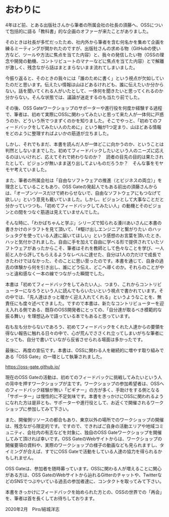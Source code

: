 # おわりに

4年ほど前、とある出版社さんから筆者の所属会社の社長の須藤へ、OSSについて包括的に語る「教科書」的な企画のオファーが来たことがありました。

そのときは社長が多忙だったため、社内外から筆者を含む何名かを集めて企画を練るミーティングが開かれたのですが、出版社さんの求める物（GitHubの使い方など、ツールや方法に焦点を当てた内容）と、我々の発信したい物（OSSの理念や開発の動機、コントリビュートのマナーなどに焦点を当てた内容）とで解離が激しく、残念ながら話はまとまらないまま流れてしまいました。

今振り返ると、そのときの我々には「誰のために書く」という視点が欠如していたのだと思います。伝えたい情報は山ほどあるけれども、誰に伝えたいか分からない。話を聞いてくれる人がいたとして、一体何を聞きたいと思ってくれるのか分からない。そんな状態では、議論が迷走するのも当たり前でした。

その後、OSS Gateワークショップのサポーターや進行役を何度か経験する過程で、筆者は、初めて実際にOSSに関わってみたいと思って来た人が一体何に戸惑うのか、どういう所でつまずくのかを知りました。そこでやっと、「初めてのフィードバックをしてみたい人のために」という軸が1つ定まり、山ほどある情報をどのように整理すればよいかの筋道が立ちました。

しかし、それでもまだ、本書を読んだ人が一体どこに向かうのか、ということは判然としないままでした。初めてフィードバックしたいという人のニーズに応えるのはいいけれど、応えてそれで終わりなのか？　読者の目先の目的は果たされたとして、ビジョンが無いまま送り出してよいものだろうか？　そんな事をモヤモヤ考えていました。

また、筆者の所属会社は「自由なソフトウェアの推進（とビジネスの両立）」を理念としていることもあり、OSS Gateの発起人でもある前出の須藤さんからは、「オープンソースだけで終わらせないで、自由なソフトウェアにもつなげて欲しい」という意見も戴いていました。しかし、ビジョンとして大事なことだと分かっていつつも、「初めてフィードバックしてみたい人」の動機とそのビジョンとの間をつなぐ筋道は見えていませんでした。

そんな時に、「わかばちゃんと学ぶ」シリーズで知られる湊川あいさんに本書の書きかけのドラフトを見て頂いて、「#駆け出しエンジニアと繋がりたい のハッシュタグを使っている人達に届いてほしい」という感想のお言葉を頂いたとき、ハッと気付かされました。自由に手を加えて自由に学べる形で提供されていたソフトウェアがあったからこそ、筆者はそれを教師として色々なことを学び、一人前と人から評してもらえるようなレベルに達せた、自分は1人の力だけで成長できたわけではなかった、そのことに思い至ったのです。本書を通じて、自身の過去の体験から何を引き出し、誰にどう伝え、どこへ導くのか。それらのことがやっと違和感なく一本の線でつながった瞬間でした。


本書は「初めてフィードバックをしてみたい人」、つまり、これからコントリビューターになろうという人に読んでもらいたいという視点で書かれています。その中では、「先人達はきっと暖かく迎え入れてくれる」というようなことを、無責任にも度々述べてきました。ですので本書は、新たなコントリビューターを迎え入れる側である、既存のOSS開発者にとっての、「自分達が取るべき模範的な振る舞い」を理想込みで語っている本でもあると思っています。

右も左も分からないであろう、初めてフィードバックをくれた人達からの要領を得ない報告に触れる日々の中で、心が荒んでささくれ立ってしまいがちな筆者にとっても、自分で書いていながら反省させられる場面は多かったです。


最後に、再度の宣伝です。本書は、OSSに関わる人を継続的に増やす取り組みである「OSS Gate」の一環として執筆されました。

https://oss-gate.github.io/

現在のOSS Gateの活動は、初めてのフィードバックに挑戦してみたいという人の背中を押すワークショップが主です。ワークショップの参加希望者は、OSSへのフィードバック経験が無い「ビギナー」の方が多く、手助けをする側となる「サポーター」は慢性的に不足気味です。本書をきっかけにOSSに関われるようになれた方は是非とも、サポーターや進行役として、お近くで開催されるワークショップに参加してみて下さい。

また、開催側リソースの都合もあり、東京以外の場所でのワークショップの開催は、残念ながら限定的です。ですので、できればご自身の活動エリアや地域コミュニティ、会社内の有志などを対象に、独自のOSS Gateワークショップを開催してみて頂ければ幸いです。OSS GateのWebサイトからは、ワークショップの開催要項の資料や、実際のワークショップの様子の動画なども見られますし、タイミングが合えば、すでにOSS Gateで活動をしている人達の協力を得られるかもしれません。

OSS Gateは、参加者を随時募っています。OSSに関わる人が増えることに関心がある方は、OSS GateのWebサイトから辿れるGitterのチャットや、TwitterなどのSNSでつぶやいている過去の参加者達に、コンタクトを取ってみて下さい。

本書をきっかけにフィードバックを始められた方との、OSSの世界での「再会」を、筆者は首を長くしてお待ちしております。

2020年2月　Piro/結城洋志
